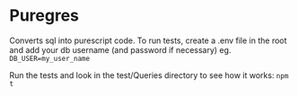 # Puregres

Converts sql into purescript code. To run tests, create a .env file in the root and add your db username (and password if necessary) eg.
`DB_USER=my_user_name`

Run the tests and look in the test/Queries directory to see how it works:
`npm t`
